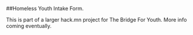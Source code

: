 ##Homeless Youth Intake Form.

This is part of a larger hack.mn project for The Bridge For Youth. More info coming eventually.